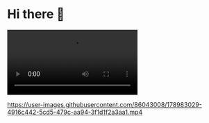 # Hi there 👋 

![Portfolio gif](https://user-images.githubusercontent.com/86043008/178983029-4916c442-5cd5-479c-aa94-3f1d1f2a3aa1.mp4)


https://user-images.githubusercontent.com/86043008/178983029-4916c442-5cd5-479c-aa94-3f1d1f2a3aa1.mp4
